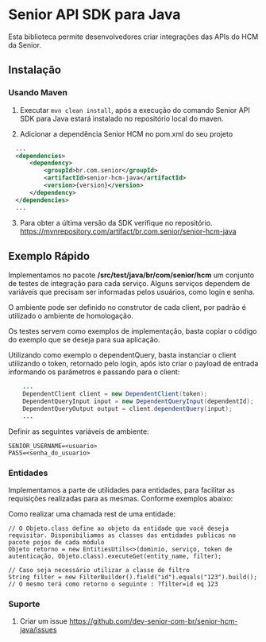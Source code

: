 # Senior API SDK para Java

Esta biblioteca permite desenvolvedores criar integrações das APIs do HCM da Senior.

## Instalação

### Usando Maven
1. Executar `mvn clean install`, após a execução do comando Senior API SDK para Java estará instalado no repositório local do maven.

2. Adicionar a dependência Senior HCM no pom.xml do seu projeto

  ```xml
    ...
    <dependencies>
        <dependency>
            <groupId>br.com.senior</groupId>
            <artifactId>senior-hcm-java</artifactId>
            <version>{version}</version>
        </dependency>
    </dependencies>
    ...
  ```
3. Para obter a última versão da SDK verifique no repositório. https://mvnrepository.com/artifact/br.com.senior/senior-hcm-java

## Exemplo Rápido

Implementamos no pacote **/src/test/java/br/com/senior/hcm** um conjunto de testes de integração para cada serviço. Alguns serviços dependem de variáveis que precisam ser informadas pelos usuários, como login e senha.

O ambiente pode ser definido no construtor de cada client, por padrão é utilizado o ambiente de homologação.

Os  testes servem como exemplos de implementação, basta copiar o código do exemplo que se deseja para sua aplicação.

Utilizando como exemplo o dependentQuery, basta instanciar o client utilizando o token, retornado pelo login, após isto criar o payload de entrada informando os parâmetros e passando para o client:

```java
    ...
    DependentClient client = new DependentClient(token);
    DependentQueryInput input = new DependentQueryInput(dependentId);
    DependentQueryOutput output = client.dependentQuery(input);
    ...
```
Definir as seguintes variáveis de ambiente:

```
SENIOR_USERNAME=<usuario>
PASS=<senha_do_usuario>
```

### Entidades

Implementamos a parte de utilidades para entidades, para facilitar as requisições realizadas para as mesmas. Conforme exemplos abaixo:

Como realizar uma chamada rest de uma entidade:
```
// O Objeto.class define ao objeto da entidade que você deseja requisitar. Disponibiliamos as classes das entidades publicas no pacote pojos de cada módulo
Objeto retorno = new EntitiesUtils<>(dominio, serviço, token de autenticação, Objeto.class).executeGet(entity_name, filter);

// Caso seja necessário utilizar a classe de filtro
String filter = new FilterBuilder().field("id").equals("123").build();
// O mesmo terá como retorno o seguinte : ?filter=id eq 123
```


### Suporte

1. Criar um issue https://github.com/dev-senior-com-br/senior-hcm-java/issues
